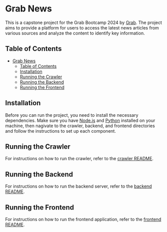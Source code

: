 # Grab News

This is a capstone project for the Grab Bootcamp 2024 by [Grab](https://grab.com/). The project aims to provide a platform for users to access the latest news articles from various sources and analyze the content to identify key information.

## Table of Contents

- [Grab News](#grab-news)
  - [Table of Contents](#table-of-contents)
  - [Installation](#installation)
  - [Running the Crawler](#running-the-crawler)
  - [Running the Backend](#running-the-backend)
  - [Running the Frontend](#running-the-frontend)

## Installation

Before you can run the project, you need to install the necessary dependencies. Make sure you have [Node.js](https://nodejs.org/) and [Python](https://www.python.org/) installed on your machine, then nagivate to the crawler, backend, and frontend directories and follow the instructions to set up each component.

## Running the Crawler
For instructions on how to run the crawler, refer to the [crawler README](../crawler/README.md).

## Running the Backend
For instructions on how to run the backend server, refer to the [backend README](../backend/README.md).

## Running the Frontend
For instructions on how to run the frontend application, refer to the [frontend README](../frontend/README.md).